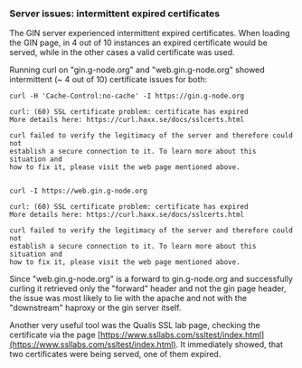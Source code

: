 ### Server issues: intermittent expired certificates

The GIN server experienced intermittent expired certificates. When loading the GIN page, in 4 out of 10 instances an expired certificate would be served, while in the other cases a valid certificate was used.

Running curl on "gin.g-node.org" and "web.gin.g-node.org" showed intermittent (~ 4 out of 10) certificate issues for both:

    curl -H 'Cache-Control:no-cache' -I https://gin.g-node.org

    curl: (60) SSL certificate problem: certificate has expired
    More details here: https://curl.haxx.se/docs/sslcerts.html
    
    curl failed to verify the legitimacy of the server and therefore could not
    establish a secure connection to it. To learn more about this situation and
    how to fix it, please visit the web page mentioned above.


    curl -I https://web.gin.g-node.org

    curl: (60) SSL certificate problem: certificate has expired
    More details here: https://curl.haxx.se/docs/sslcerts.html
    
    curl failed to verify the legitimacy of the server and therefore could not
    establish a secure connection to it. To learn more about this situation and
    how to fix it, please visit the web page mentioned above.

Since "web.gin.g-node.org" is a forward to gin.g-node.org and successfully curling it retrieved only the "forward" header and not the gin page header, the issue was most likely to lie with the apache and not with the "downstream" haproxy or the gin server itself. 

Another very useful tool was the Qualis SSL lab page, checking the certificate via the page [https://www.ssllabs.com/ssltest/index.html](https://www.ssllabs.com/ssltest/index.html). It immediately showed, that two certificates were being served, one of them expired.

